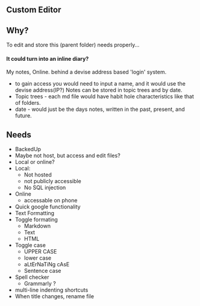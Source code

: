 ## Custom Editor 

## Why?

To edit and store this (parent folder) needs properly...

#### It could turn into an inline diary?
 
My notes, Online. 
behind a devise address based 'login' system. 
 - to gain access you would need to input a name, and it would use the devise address(IP?)
Notes can be stored in topic trees and by date.
 - Topic trees - each md file would have habit hole characteristics like that of folders.
 - date - would just be the days notes, written in the past, present, and future.

## Needs
- BackedUp
 - Maybe not host, but access and edit files?
- Local or online? 
 - Local:
   - Not hosted
   - not publicly accessible
   - No SQL injection
 - Online
   - accessable on phone 
- Quick google functionality
- Text Formatting 
 - Toggle formating
    - Markdown 
    - Text
    - HTML
 - Toggle case
    - UPPER CASE
    - lower case
    - aLtErNaTiNg cAsE
    - Sentence case
 - Spell checker 
    - Grammarly ?
 - multi-line indenting shortcuts
 - When title changes, rename file

